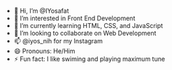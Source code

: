 - 👋 Hi, I’m @IYosafat
- 👀 I’m interested in Front End Development
- 🌱 I’m currently learning HTML, CSS, and JavaScript
- 💞️ I’m looking to collaborate on Web Development
- 📫 @iyos_nih for my Instagram
- 😄 Pronouns: He/Him
- ⚡ Fun fact: I like swiming and playing maximum tune

<!---
IYosafat/IYosafat is a ✨ special ✨ repository because its `README.md` (this file) appears on your GitHub profile.
You can click the Preview link to take a look at your changes.
--->
